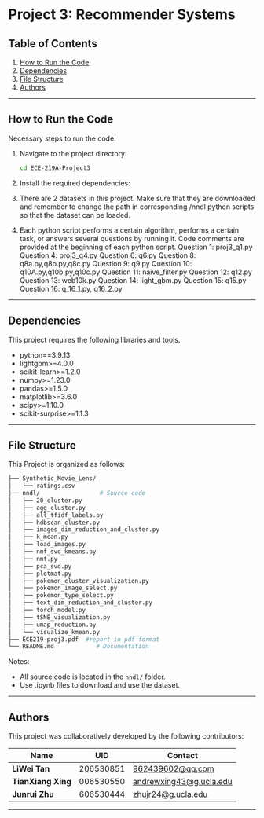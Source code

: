 # Project 3: Recommender Systems

## Table of Contents
1. [How to Run the Code](#how-to-run-the-code)
2. [Dependencies](#dependencies)
3. [File Structure](#file-structure)
4. [Authors](#authors)
---
## How to Run the Code
Necessary steps to run the code:

1. Navigate to the project directory:
   ```bash
   cd ECE-219A-Project3
   ```

2. Install the required dependencies:

3. There are 2 datasets in this project. Make sure that they are downloaded and remember to change the path in corresponding /nndl python scripts so that the dataset can be loaded.

4. Each python script performs a certain algorithm, performs a certain task, or answers several questions by running it. Code comments are provided at the beginning of each python script.
 Question 1: proj3_q1.py
 Question 4: proj3_q4.py
 Question 6: q6.py
 Question 8: q8a.py,q8b.py,q8c.py
 Question 9: q9.py
 Question 10: q10A.py,q10b.py,q10c.py
 Question 11: naive_filter.py
 Question 12: q12.py
 Question 13: web10k.py
 Question 14: light_gbm.py
 Question 15: q15.py
 Question 16: q_16_1.py, q16_2.py
---

## Dependencies
This project requires the following libraries and tools. 
- python==3.9.13
- lightgbm>=4.0.0
- scikit-learn>=1.2.0
- numpy>=1.23.0
- pandas>=1.5.0
- matplotlib>=3.6.0
- scipy>=1.10.0
- scikit-surprise>=1.1.3
---

## File Structure
This Project is organized as follows:
```bash             
├── Synthetic_Movie_Lens/  
│   └── ratings.csv  
├── nndl/                 # Source code
│   ├── 20_cluster.py         
│   ├── agg_cluster.py
│   ├── all_tfidf_labels.py
│   ├── hdbscan_cluster.py
│   ├── images_dim_reduction_and_cluster.py
│   ├── k_mean.py
│   ├── load_images.py
│   ├── nmf_svd_kmeans.py
│   ├── nmf.py
│   ├── pca_svd.py
│   ├── plotmat.py
│   ├── pokemon_cluster_visualization.py
│   ├── pokemon_image_select.py 
│   ├── pokemon_type_select.py 
│   ├── text_dim_reduction_and_cluster.py 
│   ├── torch_model.py 
│   ├── tSNE_visualization.py 
│   ├── umap_reduction.py 
│   └── visualize_kmean.py 
├── ECE219-proj3.pdf  #report in pdf format 
└── README.md            # Documentation
```

Notes:
- All source code is located in the `nndl/` folder.
- Use .ipynb files to download and use the dataset.

---

## Authors

This project was collaboratively developed by the following contributors:

| Name                | UID                       |  Contact               |
|---------------------|---------------------------|------------------------|
| **LiWei Tan**       | 206530851                 | 962439602@qq.com       |
| **TianXiang Xing**  | 006530550                 | andrewxing43@g.ucla.edu|
| **Junrui Zhu**      | 606530444                 | zhujr24@g.ucla.edu     |
---
